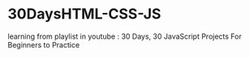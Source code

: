 # 30DaysHTML-CSS-JS
learning from playlist in youtube : 30 Days, 30 JavaScript Projects For Beginners to Practice
